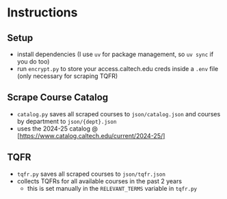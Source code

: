# Instructions

## Setup

- install dependencies (I use ```uv``` for package management, so ```uv sync``` if you do too)
- run ```encrypt.py``` to store your access.caltech.edu creds inside a ```.env``` file (only necessary for scraping TQFR)

## Scrape Course Catalog

- ```catalog.py``` saves all scraped courses to ```json/catalog.json``` and courses by department to ```json/{dept}.json```
- uses the 2024-25 catalog @ [https://www.catalog.caltech.edu/current/2024-25/]

## TQFR

- ```tqfr.py``` saves all scraped courses to ```json/tqfr.json```
- collects TQFRs for all available courses in the past 2 years
  - this is set manually in the ```RELEVANT_TERMS``` variable in ```tqfr.py```
